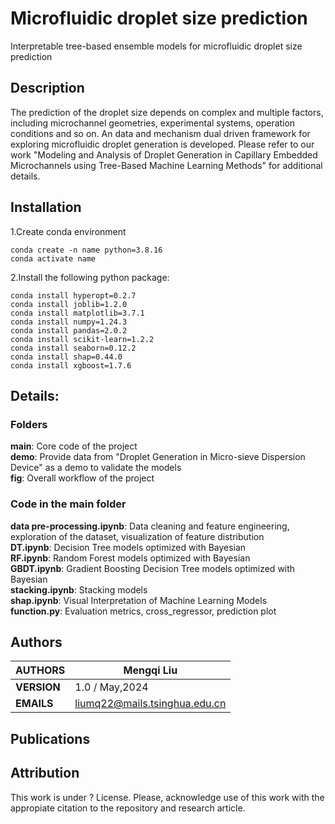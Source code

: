 # Microfluidic droplet size prediction
Interpretable tree-based ensemble models for microfluidic droplet size prediction
## Description
The prediction of the droplet size depends on complex and multiple factors, including microchannel geometries, experimental systems, operation conditions and so on.  An data and mechanism dual driven framework for exploring microfluidic droplet generation is developed. Please refer to our work "Modeling and Analysis of Droplet Generation in Capillary Embedded Microchannels using Tree-Based Machine Learning Methods" for additional details.

## Installation
1.Create conda environment<br>
````
conda create -n name python=3.8.16
conda activate name
````
2.Install the following python package:
````
conda install hyperopt=0.2.7
conda install joblib=1.2.0
conda install matplotlib=3.7.1
conda install numpy=1.24.3
conda install pandas=2.0.2
conda install scikit-learn=1.2.2
conda install seaborn=0.12.2
conda install shap=0.44.0
conda install xgboost=1.7.6
````

## Details:
### Folders
**main**: Core code of the project <br>
**demo**: Provide data from "Droplet Generation in Micro-sieve Dispersion Device" as a demo to validate the models<br>
**fig**: Overall workflow of the project<br>
### Code in the main folder
**data pre-processing.ipynb**: Data cleaning and feature engineering, exploration of the dataset, visualization of feature distribution<br>
**DT.ipynb**: Decision Tree models optimized with Bayesian<br>
**RF.ipynb**: Random Forest models optimized with Bayesian <br>
**GBDT.ipynb**: Gradient Boosting Decision Tree models optimized with Bayesian<br>
**stacking.ipynb**: Stacking models<br>
**shap.ipynb**: Visual Interpretation of Machine Learning Models<br>
**function.py**: Evaluation metrics, cross_regressor, prediction plot <br>

## Authors

| **AUTHORS** |Mengqi Liu            |
|-------------|----------------------|
| **VERSION** | 1.0 / May,2024                               |
| **EMAILS**  | liumq22@mails.tsinghua.edu.cn                         |

## Publications


## Attribution
This work is under ? License. Please, acknowledge use of this work with the appropiate citation to the repository and research article.
